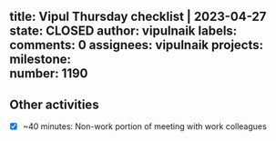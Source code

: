 title:	Vipul Thursday checklist | 2023-04-27
state:	CLOSED
author:	vipulnaik
labels:	
comments:	0
assignees:	vipulnaik
projects:	
milestone:	
number:	1190
--
## Other activities

- [x] ~40 minutes: Non-work portion of meeting with work colleagues
